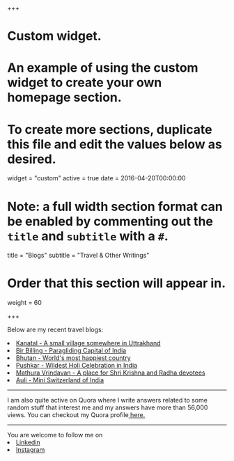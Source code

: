 +++
# Custom widget.
# An example of using the custom widget to create your own homepage section.
# To create more sections, duplicate this file and edit the values below as desired.
widget = "custom"
active = true
date = 2016-04-20T00:00:00

# Note: a full width section format can be enabled by commenting out the `title` and `subtitle` with a `#`.
title = "Blogs"
subtitle = "Travel & Other Writings"

# Order that this section will appear in.
weight = 60

+++

Below are my recent travel blogs:
<li><a href="https://pennytraveller.quora.com/Kanatal-May-2018" target="_blank">Kanatal - A small village somewhere in Uttrakhand</a>
<li><a href="https://pennytraveller.quora.com/Bir-Billing-April-2018" target="_blank">Bir Billing - Paragliding Capital of India</a>
<li><a href="https://pennytraveller.quora.com/Bhutan-Trip-March-2-0-2018" target="_blank">Bhutan - World's most happiest country</a>
<li><a href="https://pennytraveller.quora.com/Pushkar-Holi-Mar-2018" target="_blank">Pushkar - Wildest Holi Celebration in India</a>
<li><a href="https://pennytraveller.quora.com/Mathura-Vrindavan-Feb-2018" target="_blank">Mathura Vrindavan - A place for Shri Krishna and Radha devotees </a>
<li><a href="https://pennytraveller.quora.com/Auli-Jan-2018" target="_blank">Auli - Mini Switzerland of India</a>
<hr />
I am also quite active on Quora where I write answers related to some random stuff that interest me and my answers have more than 56,000 views. You can checkout my Quora profile<a href="https://www.quora.com/profile/Sachin-Sehrawat-9" target="_blank"> here.</a>
<hr />
You are welcome to follow me on
<li><a href="https://www.linkedin.com/in/sachin-sehrawat-5647a26b/" target="_blank">Linkedin</a>
<li><a href="https://www.instagram.com/thesachinsehrawat/" target="_blank">Instagram</a> 